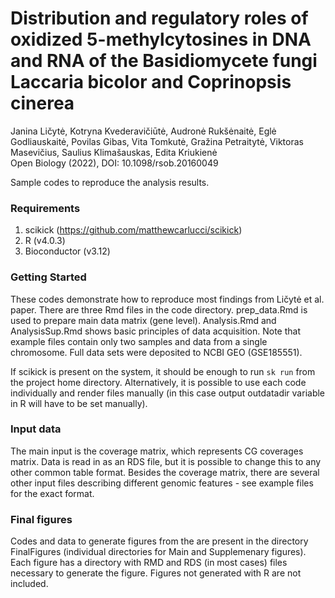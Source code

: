 # Distribution and regulatory roles of oxidized 5-methylcytosines in DNA and RNA of the Basidiomycete fungi Laccaria bicolor and Coprinopsis cinerea
Janina Ličytė, Kotryna Kvederavičiūtė, Audronė Rukšėnaitė, Eglė Godliauskaitė, Povilas Gibas, Vita Tomkutė, Gražina Petraitytė, Viktoras Masevičius, Saulius Klimašauskas, Edita Kriukienė  
Open Biology (2022), DOI: 10.1098/rsob.20160049


Sample codes to reproduce the analysis results. 

### Requirements

1. scikick (https://github.com/matthewcarlucci/scikick)  
2. R (v4.0.3) 
3. Bioconductor (v3.12)

### Getting Started

These codes demonstrate how to reproduce most findings from Ličytė et al. paper. There are three Rmd files in the code directory. prep_data.Rmd is used to prepare main data matrix (gene level). Analysis.Rmd and AnalysisSup.Rmd shows basic principles of data acquisition. Note that example files contain only two samples and data from a single chromosome. Full data sets were deposited to NCBI GEO (GSE185551).  

If scikick is present on the system, it should be enough to run `sk run` from the project home directory. Alternatively, it is possible to use each code individually and render files manually (in this case output outdatadir variable in R will have to be set manually). 


### Input data 

The main input is the coverage matrix, which represents CG coverages matrix. Data is read in as an RDS file, but it is possible to change this to any other common table format. Besides the coverage matrix, there are several other input files describing different genomic features - see example files for the exact format.

### Final figures

Codes and data to generate figures from the are present in the directory FinalFigures (individual directories for Main and Supplemenary figures). Each figure has a directory with RMD and RDS (in most cases) files necessary to generate the figure. Figures not generated with R are not included.
